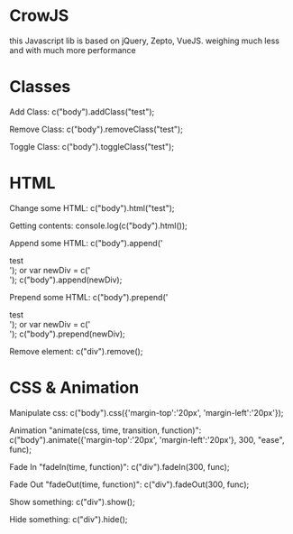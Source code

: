 # CrowJS

this Javascript lib is based on jQuery, Zepto, VueJS.
weighing much less and with much more performance

# Classes

Add Class:
	c("body").addClass("test");

Remove Class:
	c("body").removeClass("test");

Toggle Class:
	c("body").toggleClass("test");

# HTML

Change some HTML:
	c("body").html("test");
 
Getting contents:
	console.log(c("body").html());
  
Append some HTML:
	c("body").append('<div>test</div>');
	or
	var newDiv = c('<div></div>');
	c("body").append(newDiv);
  
Prepend some HTML:
	c("body").prepend('<div>test</div>');
	or
	var newDiv = c('<div></div>');
	c("body").prepend(newDiv);
	
Remove element:
	c("div").remove();
  
 
# CSS & Animation
 
Manipulate css:
	c("body").css({'margin-top':'20px', 'margin-left':'20px'});

Animation "animate(css, time, transition, function)":
	c("body").animate({'margin-top':'20px', 'margin-left':'20px'}, 300, "ease", func);

Fade In "fadeIn(time, function)":
	c("div").fadeIn(300, func);
	
Fade Out "fadeOut(time, function)":
	c("div").fadeOut(300, func);
	
Show something:
	c("div").show();

Hide something:
	c("div").hide();
